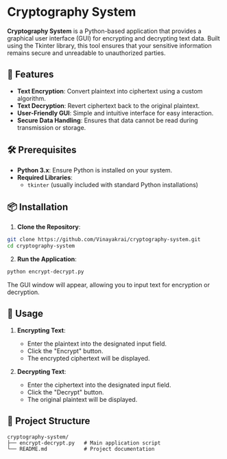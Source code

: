 # Cryptography System

**Cryptography System** is a Python-based application that provides a graphical user interface (GUI) for encrypting and decrypting text data. Built using the Tkinter library, this tool ensures that your sensitive information remains secure and unreadable to unauthorized parties.

## 🔐 Features

- **Text Encryption**: Convert plaintext into ciphertext using a custom algorithm.
- **Text Decryption**: Revert ciphertext back to the original plaintext.
- **User-Friendly GUI**: Simple and intuitive interface for easy interaction.
- **Secure Data Handling**: Ensures that data cannot be read during transmission or storage.

## 🛠️ Prerequisites

- **Python 3.x**: Ensure Python is installed on your system.
- **Required Libraries**:
  - `tkinter` (usually included with standard Python installations)

## 📦 Installation

1. **Clone the Repository**:

```bash
git clone https://github.com/Vinayakrai/cryptography-system.git
cd cryptography-system
```

2. **Run the Application**:

```bash
python encrypt-decrypt.py
```

The GUI window will appear, allowing you to input text for encryption or decryption.

## 🚀 Usage

1. **Encrypting Text**:
   - Enter the plaintext into the designated input field.
   - Click the "Encrypt" button.
   - The encrypted ciphertext will be displayed.

2. **Decrypting Text**:
   - Enter the ciphertext into the designated input field.
   - Click the "Decrypt" button.
   - The original plaintext will be displayed.

## 📁 Project Structure

```
cryptography-system/
├── encrypt-decrypt.py   # Main application script
└── README.md            # Project documentation
```


